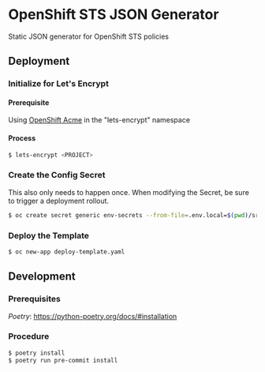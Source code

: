 # OpenShift STS JSON Generator

Static JSON generator for OpenShift STS policies


## Deployment

### Initialize for Let's Encrypt

#### Prerequisite

Using [OpenShift Acme](https://github.com/tnozicka/openshift-acme) in the "lets-encrypt" namespace

#### Process

```bash
$ lets-encrypt <PROJECT>
```

### Create the Config Secret

This also only needs to happen once. When modifying the Secret, be sure to trigger a deployment rollout.

```bash
$ oc create secret generic env-secrets --from-file=.env.local=$(pwd)/src/.env.prod
```

### Deploy the Template

```bash
$ oc new-app deploy-template.yaml
```

## Development

### Prerequisites

_Poetry_: https://python-poetry.org/docs/#installation 

### Procedure

```bash
$ poetry install
$ poetry run pre-commit install
```

